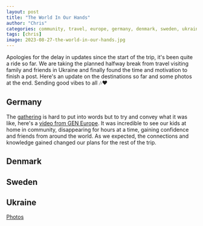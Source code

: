 ```yaml
---
layout: post
title: "The World In Our Hands"
author: "Chris"
categories: community, travel, europe, germany, denmark, sweden, ukraine
tags: [chris]
image: 2023-08-27-the-world-in-our-hands.jpg
---
```


Apologies for the delay in updates since the start of the trip, it's been quite a ride so far. We are taking the planned halfway break from travel visiting family and friends in Ukraine and finally found the time and motivation to finish a post. Here's an update on the destinations so far and some photos at the end. Sending good vibes to all 🎶❤️ 

## Germany
The [gathering](https://ecovillagegathering.org) is hard to put into words but to try and convey what it was like, here's a [video from GEN Europe](https://youtu.be/syxFDTvYHDI?si=JtYmoQYqODTFtrDG). It was incredible to see our kids at home in community, disappearing for hours at a time, gaining confidence and friends from around the world. As we expected, the connections and knowledge gained changed our plans for the rest of the trip.
## Denmark


## Sweden

## Ukraine

[Photos](https://photos.app.goo.gl/r6qWZUxnkX384m5fA)